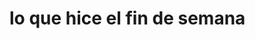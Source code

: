 # lo que hice el fin de semana 

<Fui a una pase en motocicleta con mi novio el sabado po la noche y el domingo fuimos a desayunar a la marquesa/>

